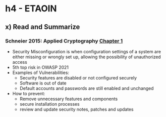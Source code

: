 # h4 - ETAOIN
## x) Read and Summarize
### Schneier 2015: Applied Cryptography [Chapter 1](https://learning.oreilly.com/library/view/applied-cryptography-protocols/9781119096726/08_chap01.html#chap01-sec006)
- Security Misconfiguration is when configuration settings of a system are either missing or wrongly set up, allowing the possibility of unauthorized access
- 5th top risk in OWASP 2021
- Examples of Vulnerabilities:
   - Security features are disabled or not configured securely
   - Software is out of date
   - Default accounts and passwords are still enabled and unchanged
- How to prevent:
   - Remove unnecessary features and components
   - secure installation processes
   - review and update security notes, patches and updates
